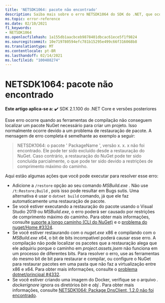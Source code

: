 ```yaml
---
title: 'NETSDK1064: pacote não encontrado'
description: Saiba mais sobre o erro NETSDK1064 do SDK do .NET, que ocorre quando um pacote não é encontrado.
ms.topic: error-reference
ms.date: 02/10/2021
f1_keywords:
- NETSDK1064
ms.openlocfilehash: 1a155db1aacbceb9878401dbcac61ece5f1f9824
ms.sourcegitcommit: 10e719780594efc781b15295e499c66f316068b8
ms.translationtype: MT
ms.contentlocale: pt-BR
ms.lasthandoff: 02/14/2021
ms.locfileid: "100488274"
---
```

# <a name="netsdk1064-package-not-found"></a>NETSDK1064: pacote não encontrado

**Este artigo aplica-se a:** ✔️ SDK 2.1.100 do .NET Core e versões posteriores

Esse erro ocorre quando as ferramentas de compilação não conseguem localizar um pacote NuGet necessário para criar um projeto. Isso normalmente ocorre devido a um problema de restauração de pacote. A mensagem de erro completa é semelhante ao exemplo a seguir:

> NETSDK1064: o pacote ' PackageName ', versão x. x. x não foi encontrado. Ele pode ter sido excluído desde a restauração do NuGet. Caso contrário, a restauração do NuGet pode ter sido concluída parcialmente, o que pode ter sido devido a restrições de comprimento máximo do caminho.

Aqui estão algumas ações que você pode executar para resolver esse erro:

* Adicione a `/restore` opção ao seu comando *MSBuild.exe* . Não use `/t:Restore;Build` , pois isso pode resultar em Bugs sutis. Uma alternativa é usar o `dotnet build` comando, já que ele faz automaticamente uma restauração de pacote.
* Se você estiver executando a restauração do pacote usando o Visual Studio 2019 ou *MSBuild.exe*, o erro poderá ser causado por restrições de comprimento máximo do caminho. Para obter mais informações, consulte [suporte a longo caminho (CLI do NuGet)](/nuget/reference/cli-reference/cli-ref-long-path) e o [problema do nuget/Home #3324](https://github.com/NuGet/Home/issues/3324).
* Se você estiver restaurando com o *nuget.exe* x86 e compilando com o *MSBuild.exe* x64, o bit de bits incompatível poderá causar esse erro. A compilação não pode localizar os pacotes que a restauração alega que ele adquiriu porque o caminho em *project.assets.jsem* não funciona em um processo de diferentes bits. Para resolver o erro, use as ferramentas do mesmo bit de bit para restaurar e compilar, ou configure o NuGet para restaurar pacotes em uma pasta que não faz a virtualização entre x86 e x64. Para obter mais informações, consulte o [problema dotnet/principal #4332](https://github.com/dotnet/core/issues/4332).
* Se você estiver criando uma imagem do Docker, verifique se o arquivo *. dockerignore* ignora os diretórios *bin* e *obj* . Para obter mais informações, consulte [NETSDK1064: Package DnsClient, 1.2.0 não foi encontrado](https://stackoverflow.com/questions/61167032/error-netsdk1064-package-dnsclient-1-2-0-was-not-found).
